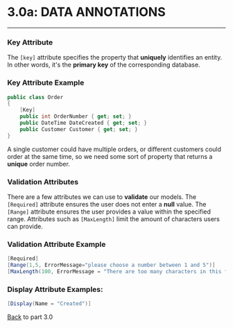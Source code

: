 # 3.0a: DATA ANNOTATIONS
---
### Key Attribute
The `[key]` attribute specifies the property that **uniquely** identifies an entity.  In other words, it's the **primary key** of the corresponding database. 

### Key Attribute Example
```cs
public class Order
{
    [Key]
    public int OrderNumber { get; set; }
    public DateTime DateCreated { get; set; }
    public Customer Customer { get; set; }
}
```
A single customer could have multiple orders, or different customers could order at the same time, so we need some sort of property that returns a **unique** order number.

### Validation Attributes
There are a few attributes we can use to **validate** our models. The `[Required]` attribute ensures the user does not enter a **null** value.  The `[Range]` attribute ensures the user provides a value within the specified range. Attributes such as `[MaxLength]` limit the amount of characters users can provide.

### Validation Attribute Example
```cs
[Required]
[Range(1,5, ErrorMessage="please choose a number between 1 and 5")]
[MaxLength(100, ErrorMessage = "There are too many characters in this field.")]
```
### Display Attribute Examples:
```cs
[Display(Name = "Created")]
```

[Back](3.0-Data.md) to part 3.0